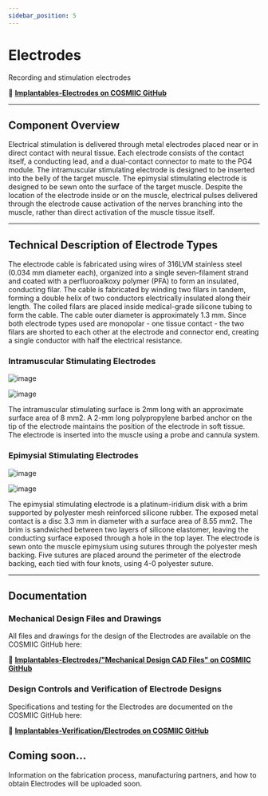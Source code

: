 ```yaml
---
sidebar_position: 5
---
```


# Electrodes

Recording and stimulation electrodes

:link: **[Implantables-Electrodes on COSMIIC GitHub](https://github.com/COSMIIC-Inc/Implantables-Electrodes)**

---

## Component Overview

Electrical stimulation is delivered through metal electrodes placed near or in direct contact with neural tissue. Each electrode consists of the contact itself, a conducting lead, and a dual-contact connector to mate to the PG4 module. The intramuscular stimulating electrode is designed to be inserted into the belly of the target muscle. The epimysial stimulating electrode is designed to be sewn onto the surface of the target muscle. Despite the location of the electrode inside or on the muscle, electrical pulses delivered through the electrode cause activation of the nerves branching into the muscle, rather than direct activation of the muscle tissue itself.

---

## Technical Description of Electrode Types

The electrode cable is fabricated using wires of 316LVM stainless steel (0.034 mm diameter 
each), organized into a single seven-filament strand and coated with a perfluoroalkoxy 
polymer (PFA) to form an insulated, conducting filar. The cable is fabricated by winding 
two filars in tandem, forming a double helix of two conductors electrically insulated along 
their length. The coiled filars are placed inside medical-grade silicone tubing to form the 
cable. The cable outer diameter is approximately 1.3 mm. Since both electrode types used 
are monopolar - one tissue contact - the two filars are shorted to each other at the electrode 
and connector end, creating a single conductor with half the electrical resistance.

### Intramuscular Stimulating Electrodes

![image](./img/graphic-red-connector.png) 

![image](./img/graphic-im-electrode.png)

The intramuscular stimulating surface is 2mm long with an approximate surface area of 8 mm2. A 2-mm long polypropylene barbed anchor on the tip of the electrode maintains the position of the electrode in soft tissue. The electrode is inserted into the muscle using a probe and cannula system. 

### Epimysial Stimulating Electrodes

![image](./img/graphic-green-connector.png) 

![image](./img/graphic-epimysial-electrode.png)

The epimysial stimulating electrode is a platinum-iridium disk with a brim supported by polyester mesh reinforced silicone rubber. The exposed metal contact is a disc 3.3 mm in diameter with a surface area of 8.55 mm2. The brim is sandwiched between two layers of silicone elastomer, leaving the conducting surface exposed through a hole in the top layer. The electrode is sewn onto the muscle epimysium using sutures through the polyester mesh backing. Five sutures are placed around the perimeter of the electrode backing, each tied with four knots, using 4-0 polyester suture.

---

## Documentation 

### Mechanical Design Files and Drawings
All files and drawings for the design of the Electrodes are available on the COSMIIC GitHub here:

:link: **[Implantables-Electrodes/"Mechanical Design CAD Files" on COSMIIC GitHub](https://github.com/COSMIIC-Inc/Implantables-Electrodes/tree/main/Mechanical%20Design%20CAD%20Files)**

### Design Controls and Verification of Electrode Designs
Specifications and testing for the Electrodes are documented on the COSMIIC GitHub here:

:link: **[Implantables-Verification/Electrodes on COSMIIC GitHub](https://github.com/COSMIIC-Inc/Implantables-Verification/tree/main/Electrodes)**

## Coming soon...

Information on the fabrication process, manufacturing partners, and how to obtain Electrodes will be uploaded soon.
